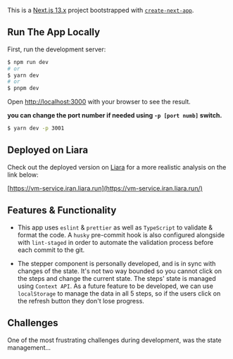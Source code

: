 This is a [Next.js 13.x](https://nextjs.org/) project bootstrapped with [`create-next-app`](https://github.com/vercel/next.js/tree/canary/packages/create-next-app).

## Run The App Locally

First, run the development server:

```bash
$ npm run dev
# or
$ yarn dev
# or
$ pnpm dev
```

Open [http://localhost:3000](http://localhost:3000) with your browser to see the result.

**you can change the port number if needed using `-p [port numb]` switch.**

```bash
$ yarn dev -p 3001
```
## Deployed on Liara

Check out the deployed version on [Liara](https://liara.ir/) for a more realistic analysis on the link below:

[https://vm-service.iran.liara.run](https://vm-service.iran.liara.run/)

## Features & Functionality

-   This app uses `eslint` & `prettier` as well as `TypeScript` to validate & format the code. A `husky` pre-commit hook is also configured alongside with `lint-staged` in order to automate the validation process before each commit to the git.

-   The stepper component is personally developed, and is in sync with changes of the state. It's not two way bounded so you cannot click on the steps
and change the current state. The steps' state is managed using `Context API`. As a future feature to be developed, we can use `localStorage` to manage the data in all 5 steps, so if the users click on the refresh button they don't lose progress.

## Challenges

One of the most frustrating challenges during development, was the state management...
